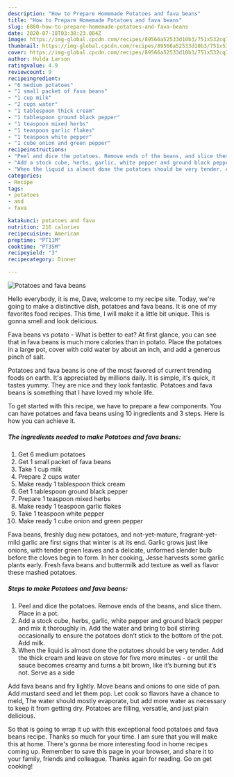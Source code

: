 ```yaml
---
description: "How to Prepare Homemade Potatoes and fava beans"
title: "How to Prepare Homemade Potatoes and fava beans"
slug: 6880-how-to-prepare-homemade-potatoes-and-fava-beans
date: 2020-07-18T03:38:23.084Z
image: https://img-global.cpcdn.com/recipes/89566a52533d10b3/751x532cq70/potatoes-and-fava-beans-recipe-main-photo.jpg
thumbnail: https://img-global.cpcdn.com/recipes/89566a52533d10b3/751x532cq70/potatoes-and-fava-beans-recipe-main-photo.jpg
cover: https://img-global.cpcdn.com/recipes/89566a52533d10b3/751x532cq70/potatoes-and-fava-beans-recipe-main-photo.jpg
author: Hulda Larson
ratingvalue: 4.9
reviewcount: 9
recipeingredient:
- "6 medium potatoes"
- "1 small packet of fava beans"
- "1 cup milk"
- "2 cups water"
- "1 tablespoon thick cream"
- "1 tablespoon ground black pepper"
- "1 teaspoon mixed herbs"
- "1 teaspoon garlic flakes"
- "1 teaspoon white pepper"
- "1 cube onion and green pepper"
recipeinstructions:
- "Peel and dice the potatoes. Remove ends of the beans, and slice them. Place in a pot."
- "Add a stock cube, herbs, garlic, white pepper and ground black pepper and mix it thoroughly in. Add the water and bring to boil stirring occasionally to ensure the potatoes don’t stick to the bottom of the pot. Add milk."
- "When the liquid is almost done the potatoes should be very tender. Add the thick cream and leave on stove for five more minutes - or until the sauce becomes creamy and turns a bit brown, like it’s burning but it’s not. Serve as a side"
categories:
- Recipe
tags:
- potatoes
- and
- fava

katakunci: potatoes and fava 
nutrition: 216 calories
recipecuisine: American
preptime: "PT11M"
cooktime: "PT35M"
recipeyield: "3"
recipecategory: Dinner

---
```



![Potatoes and fava beans](https://img-global.cpcdn.com/recipes/89566a52533d10b3/751x532cq70/potatoes-and-fava-beans-recipe-main-photo.jpg)

Hello everybody, it is me, Dave, welcome to my recipe site. Today, we're going to make a distinctive dish, potatoes and fava beans. It is one of my favorites food recipes. This time, I will make it a little bit unique. This is gonna smell and look delicious.

Fava beans vs potato - What is better to eat? At first glance, you can see that in fava beans is much more calories than in potato. Place the potatoes in a large pot, cover with cold water by about an inch, and add a generous pinch of salt.

Potatoes and fava beans is one of the most favored of current trending foods on earth. It's appreciated by millions daily. It is simple, it's quick, it tastes yummy. They are nice and they look fantastic. Potatoes and fava beans is something that I have loved my whole life.


To get started with this recipe, we have to prepare a few components. You can have potatoes and fava beans using 10 ingredients and 3 steps. Here is how you can achieve it.

<!--inarticleads1-->

##### The ingredients needed to make Potatoes and fava beans:

1. Get 6 medium potatoes
1. Get 1 small packet of fava beans
1. Take 1 cup milk
1. Prepare 2 cups water
1. Make ready 1 tablespoon thick cream
1. Get 1 tablespoon ground black pepper
1. Prepare 1 teaspoon mixed herbs
1. Make ready 1 teaspoon garlic flakes
1. Take 1 teaspoon white pepper
1. Make ready 1 cube onion and green pepper


Fava beans, freshly dug new potatoes, and not-yet-mature, fragrant-yet-mild garlic are ﬁrst signs that winter is at its end. Garlic grows just like onions, with tender green leaves and a delicate, unformed slender bulb before the cloves begin to form. In her cooking, Jesse harvests some garlic plants early. Fresh fava beans and buttermilk add texture as well as flavor these mashed potatoes. 

<!--inarticleads2-->

##### Steps to make Potatoes and fava beans:

1. Peel and dice the potatoes. Remove ends of the beans, and slice them. Place in a pot.
1. Add a stock cube, herbs, garlic, white pepper and ground black pepper and mix it thoroughly in. Add the water and bring to boil stirring occasionally to ensure the potatoes don’t stick to the bottom of the pot. Add milk.
1. When the liquid is almost done the potatoes should be very tender. Add the thick cream and leave on stove for five more minutes - or until the sauce becomes creamy and turns a bit brown, like it’s burning but it’s not. Serve as a side


Add fava beans and fry lightly. Move beans and onions to one side of pan. Add mustard seed and let them pop. Let cook so flavors have a chance to meld, The water should mostly evaporate, but add more water as necessary to keep it from getting dry. Potatoes are filling, versatile, and just plain delicious. 

So that is going to wrap it up with this exceptional food potatoes and fava beans recipe. Thanks so much for your time. I am sure that you will make this at home. There's gonna be more interesting food in home recipes coming up. Remember to save this page in your browser, and share it to your family, friends and colleague. Thanks again for reading. Go on get cooking!
